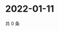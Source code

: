 # 2022-01-11

共 0 条

<!-- BEGIN WEIBO -->
<!-- 最后更新时间 Tue Jan 11 2022 22:09:11 GMT+0800 (China Standard Time) -->

<!-- END WEIBO -->
